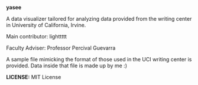 **yasee**

A data visualizer tailored for analyzing data provided from the writing center 
in University of California, Irvine.

Main contributor: lighttttt

Faculty Adviser: Professor Percival Guevarra

A sample file mimicking the format of those used in the UCI writing center is provided. 
Data inside that file is made up by me :)



**LICENSE:** MIT License 